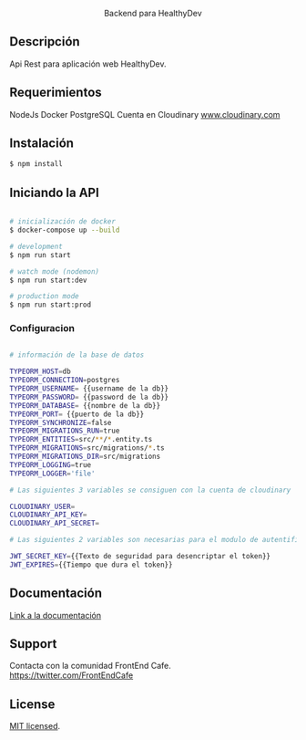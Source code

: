 <p align="center">
  Backend para HealthyDev
</p>

## Descripción

 Api Rest para aplicación web HealthyDev.

## Requerimientos

NodeJs
Docker
PostgreSQL
Cuenta en Cloudinary www.cloudinary.com

## Instalación

```bash
$ npm install
```

## Iniciando la API

```bash

# inicialización de docker
$ docker-compose up --build

# development
$ npm run start

# watch mode (nodemon)
$ npm run start:dev

# production mode
$ npm run start:prod
```

### Configuracion

```bash

# información de la base de datos

TYPEORM_HOST=db
TYPEORM_CONNECTION=postgres
TYPEORM_USERNAME= {{username de la db}}
TYPEORM_PASSWORD= {{password de la db}}
TYPEORM_DATABASE= {{nombre de la db}}
TYPEORM_PORT= {{puerto de la db}}
TYPEORM_SYNCHRONIZE=false
TYPEORM_MIGRATIONS_RUN=true
TYPEORM_ENTITIES=src/**/*.entity.ts
TYPEORM_MIGRATIONS=src/migrations/*.ts
TYPEORM_MIGRATIONS_DIR=src/migrations
TYPEORM_LOGGING=true
TYPEORM_LOGGER='file'

# Las siguientes 3 variables se consiguen con la cuenta de cloudinary

CLOUDINARY_USER=
CLOUDINARY_API_KEY=
CLOUDINARY_API_SECRET=

# Las siguientes 2 variables son necesarias para el modulo de autentificacion

JWT_SECRET_KEY={{Texto de seguridad para desencriptar el token}}
JWT_EXPIRES={{Tiempo que dura el token}}

```

## Documentación

[Link a la documentación](docs/Documentation.md)

## Support

Contacta con la comunidad FrontEnd Cafe. https://twitter.com/FrontEndCafe

## License

  [MIT licensed](LICENSE).
